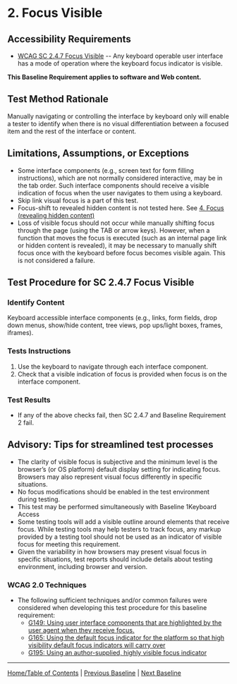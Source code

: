 # 2. Focus Visible

## Accessibility Requirements
* [WCAG SC 2.4.7 Focus Visible](https://www.w3.org/TR/UNDERSTANDING-WCAG20/navigation-mechanisms-focus-visible.html) -- Any keyboard operable user interface has a mode of operation where the keyboard focus indicator is visible.

**This Baseline Requirement applies to software and Web content.**

## Test Method Rationale
Manually navigating or controlling the interface by keyboard only will enable a tester to identify when there is no visual differentiation between a focused item and the rest of the interface or content.

## Limitations, Assumptions, or Exceptions
* Some interface components (e.g., screen text for form filling instructions), which are not normally considered interactive, may be in the tab order. Such interface components should receive a visible indication of focus when the user navigates to them using a keyboard.
* Skip link visual focus is a part of this test.
* Focus-shift to revealed hidden content is not tested here. See [4. Focus (revealing hidden content)](04FocusHidden)
* Loss of visible focus should not occur while manually shifting focus through the page (using the TAB or arrow keys). However, when a function that moves the focus is executed (such as an internal page link or hidden content is revealed), it may be necessary to manually shift focus once with the keyboard before focus becomes visible again. This is not considered a failure.

## Test Procedure for SC 2.4.7 Focus Visible
### Identify Content
Keyboard accessible interface components (e.g., links, form fields, drop down menus, show/hide content, tree views, pop ups/light boxes, frames, iframes).

### Tests Instructions
1. Use the keyboard to navigate through each interface component.
2. Check that a visible indication of focus is provided when focus is on the interface component.

### Test Results
* If any of the above checks fail, then SC 2.4.7 and Baseline Requirement 2 fail.

## Advisory: Tips for streamlined test processes
* The clarity of visible focus is subjective and the minimum level is the browser’s (or OS platform) default display setting for indicating focus. Browsers may also represent visual focus differently in specific situations. 
* No focus modifications should be enabled in the test environment during testing. 
* This test may be performed simultaneously with Baseline 1Keyboard Access
* Some testing tools will add a visible outline around elements that receive focus. While testing tools may help testers to track focus, any markup provided by a testing tool should not be used as an indicator of visible focus for meeting this requirement.
* Given the variability in how browsers may present visual focus in specific situations, test reports should include details about testing environment, including browser and version.

### WCAG 2.0 Techniques
* The following sufficient techniques and/or common failures were considered when developing this test procedure for this baseline requirement:
    * [G149: Using user interface components that are highlighted by the user agent when they receive focus.](http://www.w3.org/TR/WCAG20-TECHS/G149.html)
    * [G165: Using the default focus indicator for the platform so that high visibility default focus indicators will carry over](https://www.w3.org/TR/WCAG20-TECHS/G165.html)
    * [G195: Using an author-supplied, highly visible focus indicator](https://www.w3.org/TR/WCAG20-TECHS/G195.html)

----------------------------------------
[Home/Table of Contents](index.md) | [Previous Baseline](01Keyboard.md) | [Next Baseline](03FocusOrder.md)
